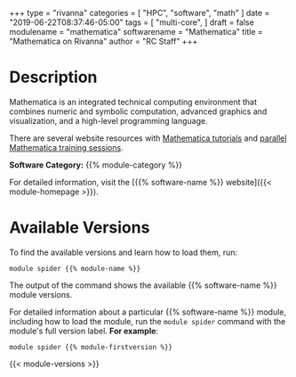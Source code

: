 +++
type = "rivanna"
categories = [
  "HPC",
  "software",
  "math"
]
date = "2019-06-22T08:37:46-05:00"
tags = [
  "multi-core",
]
draft = false
modulename = "mathematica"
softwarename = "Mathematica"
title = "Mathematica on Rivanna"
author = "RC Staff"
+++

# Description
Mathematica is an integrated technical computing environment that combines numeric and symbolic computation, advanced graphics and visualization, and a high-level programming language.

There are several website resources with [Mathematica tutorials](http://www.wolfram.com/mathematica/resources/) and [parallel Mathematica training sessions](https://collab.its.virginia.edu/access/content/group/3a39a42b-2e4b-4cd2-b59f-6185ddc04136/Parallel%20Mathematica/).

**Software Category:** {{% module-category %}}

For detailed information, visit the [{{% software-name %}} website]({{< module-homepage >}}).

# Available Versions
To find the available versions and learn how to load them, run:
```
module spider {{% module-name %}}
```

The output of the command shows the available {{% software-name %}} module versions.

For detailed information about a particular {{% software-name %}} module, including how to load the module, run the `module spider` command with the module's full version label. __For example__:
```
module spider {{% module-firstversion %}}
```

{{< module-versions >}}
